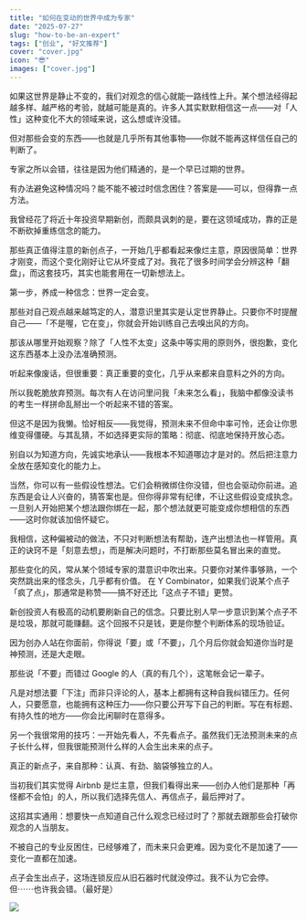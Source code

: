 ```yaml
---
title: "如何在变动的世界中成为专家"
date: "2025-07-27"
slug: "how-to-be-an-expert"
tags: ["创业", "好文推荐"]
cover: "cover.jpg"
icon: "😎"
images: ["cover.jpg"]
---
```

如果这世界是静止不变的，我们对观念的信心就能一路线性上升。某个想法经得起越多样、越严格的考验，就越可能是真的。许多人其实默默相信这一点——对「人性」这种变化不大的领域来说，这么想或许没错。



但对那些会变的东西——也就是几乎所有其他事物——你就不能再这样信任自己的判断了。



专家之所以会错，往往是因为他们精通的，是一个早已过期的世界。



有办法避免这种情况吗？能不能不被过时信念困住？答案是——可以，但得靠一点方法。



我曾经花了将近十年投资早期新创，而颇具讽刺的是，要在这领域成功，靠的正是不断砍掉重练信念的能力。



那些真正值得注意的新创点子，一开始几乎都看起来像烂主意，原因很简单：世界才刚变，而这个变化刚好让它从坏变成了对。我花了很多时间学会分辨这种「翻盘」，而这套技巧，其实也能套用在一切新想法上。



第一步，养成一种信念：世界一定会变。



那些对自己观点越来越笃定的人，潜意识里其实是认定世界静止。只要你不时提醒自己——「不是喔，它在变」，你就会开始训练自己去嗅出风的方向。



那该从哪里开始观察？除了「人性不太变」这条中等实用的原则外，很抱歉，变化这东西基本上没办法准确预测。



听起来像废话，但很重要：真正重要的变化，几乎从来都来自意料之外的方向。



所以我乾脆放弃预测。每次有人在访问里问我「未来怎么看」，我脑中都像没读书的考生一样拼命乱掰出一个听起来不错的答案。



但这不是因为我懒。恰好相反——我觉得，预测未来不但命中率可怜，还会让你思维变得僵硬。与其乱猜，不如选择更实际的策略：彻底、彻底地保持开放心态。



别自以为知道方向，先诚实地承认——我根本不知道哪边才是对的。然后把注意力全放在感知变化的能力上。



当然，你可以有一些假设性想法。它们会稍微绑住你没错，但也会驱动你前进。追东西是会让人兴奋的，猜答案也是。但你得非常有纪律，不让这些假设变成执念。
一旦别人开始把某个想法跟你绑在一起，那个想法就更可能变成你想相信的东西——这时你就该加倍怀疑它。



我相信，这种偏被动的做法，不只对判断想法有帮助，连产出想法也一样管用。真正的诀窍不是「刻意去想」，而是解决问题时，不打断那些莫名冒出来的直觉。



那些变化的风，常从某个领域专家的潜意识中吹出来。只要你对某件事够熟，一个突然跳出来的怪念头，几乎都有价值。
在 Y Combinator，如果我们说某个点子「疯了点」，那通常是称赞——搞不好还比「这点子不错」更赞。



新创投资人有极高的动机要刷新自己的信念。只要比别人早一步意识到某个点子不是垃圾，那就可能赚翻。这个回报不只是钱，更是你整个判断体系的现场验证。



因为创办人站在你面前，你得说「要」或「不要」，几个月后你就会知道你当时是神预测，还是大走眼。



那些说「不要」而错过 Google 的人（真的有几个），这笔帐会记一辈子。



凡是对想法要「下注」而非只评论的人，基本上都拥有这种自我纠错压力。任何人，只要愿意，也能拥有这种压力——你只要公开写下自己的判断。写在有标题、有持久性的地方——你会比闲聊时在意得多。



另一个我很常用的技巧：一开始先看人，不先看点子。虽然我们无法预测未来的点子长什么样，但我很能预测什么样的人会生出未来的点子。



真正的新点子，来自那种：认真、有劲、脑袋够独立的人。



当初我们其实觉得 Airbnb 是烂主意，但我们看得出来——创办人他们是那种「再怪都不会怕」的人，所以我们选择先信人、再信点子，最后押对了。



这招其实通用：想要快一点知道自己什么观念已经过时了？那就去跟那些会打破你观念的人当朋友。



不被自己的专业反困住，已经够难了，而未来只会更难。因为变化不是加速了——变化一直都在加速。



点子会生出点子，这场连锁反应从旧石器时代就没停过。我不认为它会停。
但⋯⋯也许我会错。（最好是）




![](https://prod-files-secure.s3.us-west-2.amazonaws.com/112d0858-5090-4d34-a606-b75eb8d65fd2/46476355-9cf3-4e99-9b7a-3531bc426380/1000202064.png?X-Amz-Algorithm=AWS4-HMAC-SHA256&X-Amz-Content-Sha256=UNSIGNED-PAYLOAD&X-Amz-Credential=ASIAZI2LB4667AYTAPKE%2F20250915%2Fus-west-2%2Fs3%2Faws4_request&X-Amz-Date=20250915T173026Z&X-Amz-Expires=3600&X-Amz-Security-Token=IQoJb3JpZ2luX2VjEAEaCXVzLXdlc3QtMiJGMEQCIGLw0nDlyiV0UEUAR33ZXnToqLDWI0f2xZ%2Fk3DX%2FlUIXAiAmdo21LR3r%2BF6hse5WOq08iTrVBfKiBcrSMjPFYvZwnyr%2FAwh6EAAaDDYzNzQyMzE4MzgwNSIMf3ZyJqHuCOjKfExWKtwDmfpM7vv%2FCLY569Z5nJ7FE2j5js9yFYOKkCxSy2Ws7TnLE%2BldwW9qA2LOueCaTT18jAzax2qyd8p0U1WmJffOhvuTNl5SJzejdpYzdATh8BcxvcHtx2ZJX9R%2F4KsdlVpwBXOBWTesdRbxXjqZSGfj9Xdzz1NNtb9PF0xAyyWHHjGSpTpnOr%2Fu268vnekNRjEsTWzY2tn3Jv%2F3sFvAw46poKUDtaNFEVVp3XagBla4brGQ3K1iDVd13oG7lXFECJHcAmGj%2B8YA31SXmwtNu5h6ybfSar6dgkLafPHWVEHvsbBKe06O3btx16mOjSrLI25gweDK2ma9NODFxICMQWGXxul3Y6Bb9nwTgfnxvriHDPZ3WiWoNPlW0MFsZf8SM%2Bv9dDl8lbjutTCqUGriIW8MXNuchfO%2FJEswn70xkQOm4x9mTuOvLZwCpXb%2BMHyzxW%2Bpi6SHUfCPd7eu0SwgcfusiXy9Iz8Y6P4KY9Q4WRbi9je2KSearrl6%2FP3R8J0gusdxdZxl4G6sO2Abi2hVJRD0pUo%2F8%2FlbeiXTRFoMnrkCzhvmtwJWL8kc8yfEPfZ1IRTShVkGRCGTWBfKA4G0rdq5xKgFU44oKX9x0lADgxY0%2FpPRAihoBLUUd7ghp5QwsoqhxgY6pgE5%2F%2FaX6XW6%2FE7j1Qktc7mBh%2FoAurfD1V5eE6fGaVg2dY0%2FRxK2Rze8MyCDYTi3hYHlXsSRUSLYrTzt6ll%2BQMsHslpRBF0Di6ZobwV50ETOfJcsTa8PkGq%2Fb1OaAjzzYPOPlRAY8nvuiMNHB4UdQYJavMK%2Fk%2FoYAovHbttGZfQIDK%2F8%2BoE6wfgyjJi0uh0r%2Bzow5US7JGr3Y9Fw2zt1UKfUg1mds34g&X-Amz-Signature=3ed0e7a6c2de8c894dc85e203abdea8ad6605002b6c05ec237dc8af331dab8cd&X-Amz-SignedHeaders=host&x-amz-checksum-mode=ENABLED&x-id=GetObject)

